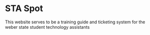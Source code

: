 # STA Spot

This website serves to be a training guide and ticketing system for
the weber state student technology assistants

